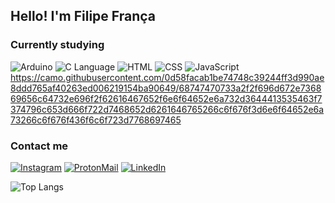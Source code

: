 ## Hello! I'm Filipe França

### Currently studying

![Arduino](https://img.shields.io/badge/Arduino_IDE-00979D?style=for-the-badge&logo=arduino&logoColor=white)
![C Language](https://img.shields.io/badge/C-00599C?style=for-the-badge&logo=c&logoColor=white)
![HTML](https://img.shields.io/badge/HTML5-E34F26?style=for-the-badge&logo=html5&logoColor=white)
![CSS](https://img.shields.io/badge/CSS3-1572B6?style=for-the-badge&logo=css3&logoColor=white)
![JavaScript](https://img.shields.io/badge/JavaScript-F7DF1E?style=for-the-badge&logo=javascript&logoColor=black)
https://camo.githubusercontent.com/0d58facab1be74748c39244ff3d990ae8ddd765af40263ed006219154ba90649/68747470733a2f2f696d672e736869656c64732e696f2f62616467652f6e6f64652e6a732d3644413535463f7374796c653d666f722d7468652d6261646765266c6f676f3d6e6f64652e6a73266c6f676f436f6c6f723d7768697465


### Contact me

[![Instagram](https://img.shields.io/badge/Instagram-E4405F?style=for-the-badge&logo=instagram&logoColor=white)](https://www.instagram.com/f.franca7/)
[![ProtonMail](https://img.shields.io/badge/ProtonMail-8B89CC?style=for-the-badge&logo=protonmail&logoColor=white)](mailto:luisfilipelima08@gmail.com)
[![LinkedIn](https://img.shields.io/badge/LinkedIn-0077B5?style=for-the-badge&logo=linkedin&logoColor=white)](https://www.linkedin.com/in/filipe-frança-a53196279/)

![Top Langs](https://github-readme-stats.vercel.app/api/top-langs/?username=olvrlucvs&hide_progress=true)
